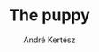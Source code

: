 ---
author: André Kertész
year: 1929
title: The puppy
image: the-puppy.jpg
categories: [image, andre_kertesz]
---